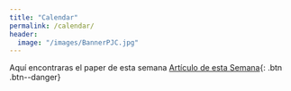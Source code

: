 ```yaml
---
title: "Calendar"
permalink: /calendar/
header:
  image: "/images/BannerPJC.jpg"
---
```

Aquí encontraras el paper de esta semana
[Artículo de esta Semana](https://publicjournalclub.github.io/_docs/100720_BurberryA.pdf){: .btn .btn--danger}
